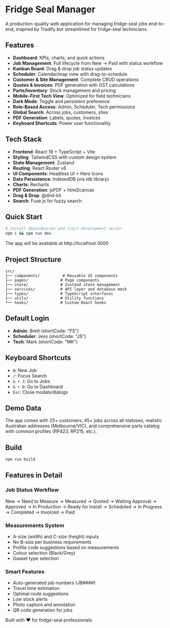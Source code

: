 # Fridge Seal Manager

A production-quality web application for managing fridge-seal jobs end-to-end, inspired by Tradify but streamlined for fridge-seal technicians.

## Features

- **Dashboard**: KPIs, charts, and quick actions
- **Job Management**: Full lifecycle from New → Paid with status workflow
- **Kanban Board**: Drag & drop job status updates
- **Scheduler**: Calendar/map view with drag-to-schedule
- **Customer & Site Management**: Complete CRUD operations
- **Quotes & Invoices**: PDF generation with GST calculations
- **Parts/Inventory**: Stock management and pricing
- **Mobile-First Tech View**: Optimized for field technicians
- **Dark Mode**: Toggle and persistent preference
- **Role-Based Access**: Admin, Scheduler, Tech permissions
- **Global Search**: Across jobs, customers, sites
- **PDF Generation**: Labels, quotes, invoices
- **Keyboard Shortcuts**: Power user functionality

## Tech Stack

- **Frontend**: React 18 + TypeScript + Vite
- **Styling**: TailwindCSS with custom design system
- **State Management**: Zustand
- **Routing**: React Router v6
- **UI Components**: Headless UI + Hero Icons
- **Data Persistence**: IndexedDB (via idb library)
- **Charts**: Recharts
- **PDF Generation**: jsPDF + html2canvas
- **Drag & Drop**: @dnd-kit
- **Search**: Fuse.js for fuzzy search

## Quick Start

```bash
# Install dependencies and start development server
npm i && npm run dev
```

The app will be available at http://localhost:3000

## Project Structure

```
src/
├── components/          # Reusable UI components
├── pages/              # Page components
├── store/              # Zustand state management
├── services/           # API layer and database mock
├── types/              # TypeScript interfaces
├── utils/              # Utility functions
└── hooks/              # Custom React hooks
```

## Default Login

- **Admin**: Brett (shortCode: "FS")
- **Scheduler**: Jess (shortCode: "JS") 
- **Tech**: Mark (shortCode: "MK")

## Keyboard Shortcuts

- `N`: New Job
- `/`: Focus Search
- `G + J`: Go to Jobs
- `G + D`: Go to Dashboard
- `Esc`: Close modals/dialogs

## Demo Data

The app comes with 25+ customers, 45+ jobs across all statuses, realistic Australian addresses (Melbourne/VIC), and comprehensive parts catalog with common profiles (RP423, RP215, etc.).

## Build

```bash
npm run build
```

## Features in Detail

### Job Status Workflow
New → Need to Measure → Measured → Quoted → Waiting Approval → Approved → In Production → Ready for Install → Scheduled → In Progress → Completed → Invoiced → Paid

### Measurements System
- A-size (width) and C-size (height) inputs
- No B-size per business requirements
- Profile code suggestions based on measurements
- Colour selection (Black/Grey)
- Gasket type selection

### Smart Features
- Auto-generated job numbers (JB####)
- Travel time estimation
- Optimal route suggestions
- Low stock alerts
- Photo capture and annotation
- QR code generation for jobs

Built with ❤️ for fridge-seal professionals.